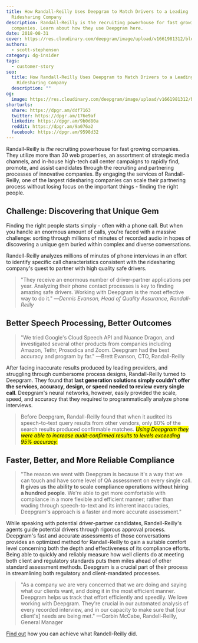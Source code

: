 ```yaml
---
title: How Randall-Reilly Uses Deepgram to Match Drivers to a Leading
  Ridesharing Company
description: Randall-Reilly is the recruiting powerhouse for fast growing
  companies. Learn about how they use Deepgram here.
date: 2018-08-31
cover: https://res.cloudinary.com/deepgram/image/upload/v1661981312/blog/customer-story-rideshare-smartrhino-deepgram/how-randall-reilly-uses-dg%402x.jpg
authors:
  - scott-stephenson
category: dg-insider
tags:
  - customer-story
seo:
  title: How Randall-Reilly Uses Deepgram to Match Drivers to a Leading
    Ridesharing Company
  description: ""
og:
  image: https://res.cloudinary.com/deepgram/image/upload/v1661981312/blog/customer-story-rideshare-smartrhino-deepgram/how-randall-reilly-uses-dg%402x.jpg
shorturls:
  share: https://dpgr.am/ddf7163
  twitter: https://dpgr.am/176e9af
  linkedin: https://dpgr.am/9b0d80a
  reddit: https://dpgr.am/9a076a2
  facebook: https://dpgr.am/9598d32
---
```

Randall-Reilly is *the* recruiting powerhouse for fast growing companies. They utilize more than 30 web properties, an assortment of strategic media channels, and in-house high-tech call center campaigns to rapidly find, promote, and assist candidates through the recruiting and partnering processes of innovative companies. By engaging the services of Randall-Reilly, one of the largest ridesharing companies can scale their partnering process without losing focus on the important things - finding the right people.

## Challenge: Discovering that Unique Gem

Finding the right people starts simply - often with a phone call. But when you handle an enormous amount of calls, you're faced with a massive challenge: sorting through millions of minutes of recorded audio in hopes of discovering a unique gem buried within complex and diverse conversations.

Randell-Reilly analyzes millions of minutes of phone interviews in an effort to identify specific call characteristics consistent with the ridesharing company's quest to partner with high quality safe drivers.

> "They receive an enormous number of driver-partner applications per year. Analyzing their phone contact processes is key to finding amazing safe drivers. Working with Deepgram is the most effective way to do it." —*Dennis Evanson, Head of Quality Assurance, Randall-Reilly*

## Better Speech Processing, Better Outcomes

> "We tried Google's Cloud Speech API and Nuance Dragon, and investigated several other products from companies including Amazon, Tethr, Prosodica and Zoom. Deepgram had the best accuracy and program by far." —Brett Evanson, CTO, Randall-Reilly

After facing inaccurate results produced by leading providers, and struggling through cumbersome process designs, Randall-Reilly turned to Deepgram. They found that **last generation solutions simply couldn't offer the services, accuracy, design, or speed needed to review every single call**. Deepgram's neural networks, however, easily provided the scale, speed, and accuracy that they required to programmatically analyze phone interviews.

> Before Deepgram, Randall-Reilly found that when it audited its speech-to-text query results from other vendors, only 80% of the search results produced confirmable matches. <mark>*Using Deepgram they were able to increase audit-confirmed results to levels exceeding 95% accuracy.*</mark>

## Faster, Better, and More Reliable Compliance

> "The reason we went with Deepgram is because it's a way that we can touch and have some level of QA assessment on every single call. **It gives us the ability to scale compliance operations without hiring a hundred people**. We're able to get more comfortable with compliance in a more flexible and efficient manner; rather than wading through speech-to-text and its inherent inaccuracies, Deepgram's approach is a faster and more accurate assessment."

While speaking with potential driver-partner candidates, Randell-Reilly's agents guide potential drivers through rigorous approval process. Deepgram's fast and accurate assessments of those conversations provides an optimized method for Randall-Reilly to gain a suitable comfort level concerning both the depth and effectiveness of its compliance efforts. Being able to quickly and reliably measure how well clients do at meeting both client and regulatory standards puts them miles ahead of other standard assessment methods. Deepgram is a crucial part of their process in streamlining both regulatory and client-mandated processes.

> "As a company we are very concerned that we are doing and saying what our clients want, and doing it in the most efficient manner. Deepgram helps us track that effort efficiently and speedily. We love working with Deepgram. They're crucial in our automated analysis of every recorded interview, and in our capacity to make sure that \[our client's] needs are being met." —Corbin McCabe, Randell-Reilly, General Manager

[Find out](https://deepgram.com/) how you can achieve what Randell-Reilly did.